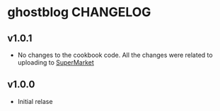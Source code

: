 ghostblog CHANGELOG
===================

v1.0.1
------
- No changes to the cookbook code. All the changes were related to uploading to [SuperMarket](https://supermarket.chef.io/cookbooks)

v1.0.0
------
- Initial relase
